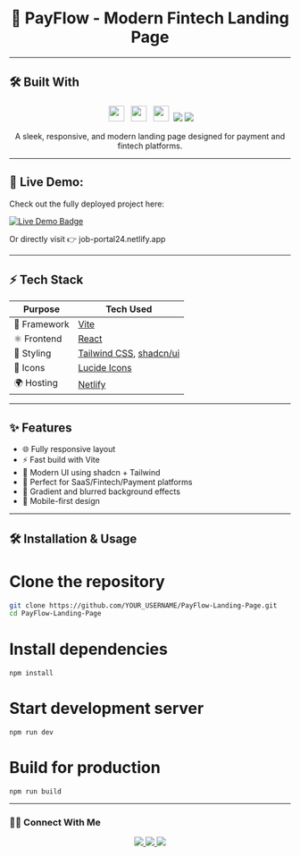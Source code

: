 <h1 align="center">💸 PayFlow - Modern Fintech Landing Page</h1>

---

## 🛠️ Built With

<p align="center">
   <img src="https://img.shields.io/badge/React-19.1.0-61DAFB?style=for-the-badge&logo=react" height="28" style="margin: 4px;"> 
    <img src="https://img.shields.io/badge/TailwindCSS-4.1.8-38B2AC?style=for-the-badge&logo=tailwind-css" height="28" style="margin: 4px;"> 
    <img src="https://img.shields.io/badge/Vite-6.3.5-646CFF?style=for-the-badge&logo=vite" height="28" style="margin: 4px;"> 
 <img src="https://img.shields.io/badge/TypeScript-3178c6?style=for-the-badge&logo=typescript&logoColor=white" />
  <img src="https://img.shields.io/badge/shadcn/ui-black?style=for-the-badge&logo=radix-ui&logoColor=white" />
</p>

<p align="center">
  A sleek, responsive, and modern landing page designed for payment and fintech platforms.
</p>

---

## 🚀 Live Demo:

Check out the fully deployed project here:

<p align="left"> <a href="https://job-portal24.netlify.app" target="_blank"> <img src="https://img.shields.io/badge/Live-Demo-green?style=for-the-badge&logo=netlify&logoColor=white" alt="Live Demo Badge"> </a> </p>
Or directly visit 👉 job-portal24.netlify.app


---

## ⚡ Tech Stack

| Purpose        | Tech Used                               |
|----------------|------------------------------------------|
| 🚀 Framework   | [Vite](https://vitejs.dev/)              |
| ⚛️ Frontend   | [React](https://react.dev/)              |
| 🎨 Styling     | [Tailwind CSS](https://tailwindcss.com/), [shadcn/ui](https://ui.shadcn.com/) |
| 💎 Icons       | [Lucide Icons](https://lucide.dev/)      |
| 🌍 Hosting     | [Netlify](https://netlify.com/)          |

---

## ✨ Features

- 🌐 Fully responsive layout
- ⚡ Fast build with Vite
- 💎 Modern UI using shadcn + Tailwind
- 🎯 Perfect for SaaS/Fintech/Payment platforms
- 🌈 Gradient and blurred background effects
- 📱 Mobile-first design

---



## 🛠 Installation & Usage

# Clone the repository
```bash
git clone https://github.com/YOUR_USERNAME/PayFlow-Landing-Page.git
cd PayFlow-Landing-Page
```
# Install dependencies
```
npm install
```
# Start development server
```
npm run dev
```
# Build for production
```
npm run build
```
---


### 🙋‍♂️ Connect With Me

<p align="center">
  <a href="mailto:yogeshdumane70@gmail.com">
    <img src="https://img.shields.io/badge/Email-Contact-red?style=for-the-badge&logo=gmail&logoColor=white" />
  </a>
  <a href="https://www.linkedin.com/in/yogesh-dumane/">
    <img src="https://img.shields.io/badge/LinkedIn-Connect-blue?style=for-the-badge&logo=linkedin" />
  </a>
  <a href="https://github.com/yogesh-123231">
    <img src="https://img.shields.io/badge/GitHub-Follow-black?style=for-the-badge&logo=github" />
  </a>
</p>
